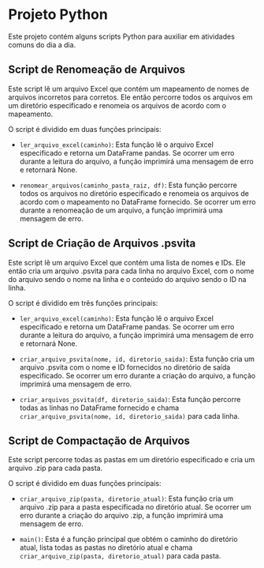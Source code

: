 # Projeto Python

Este projeto contém alguns scripts Python para auxiliar em atividades comuns do dia a dia.

## Script de Renomeação de Arquivos

Este script lê um arquivo Excel que contém um mapeamento de nomes de arquivos incorretos para corretos. Ele então percorre todos os arquivos em um diretório especificado e renomeia os arquivos de acordo com o mapeamento.

O script é dividido em duas funções principais:

- `ler_arquivo_excel(caminho)`: Esta função lê o arquivo Excel especificado e retorna um DataFrame pandas. Se ocorrer um erro durante a leitura do arquivo, a função imprimirá uma mensagem de erro e retornará None.

- `renomear_arquivos(caminho_pasta_raiz, df)`: Esta função percorre todos os arquivos no diretório especificado e renomeia os arquivos de acordo com o mapeamento no DataFrame fornecido. Se ocorrer um erro durante a renomeação de um arquivo, a função imprimirá uma mensagem de erro.

## Script de Criação de Arquivos .psvita

Este script lê um arquivo Excel que contém uma lista de nomes e IDs. Ele então cria um arquivo .psvita para cada linha no arquivo Excel, com o nome do arquivo sendo o nome na linha e o conteúdo do arquivo sendo o ID na linha.

O script é dividido em três funções principais:

- `ler_arquivo_excel(caminho)`: Esta função lê o arquivo Excel especificado e retorna um DataFrame pandas. Se ocorrer um erro durante a leitura do arquivo, a função imprimirá uma mensagem de erro e retornará None.

- `criar_arquivo_psvita(nome, id, diretorio_saida)`: Esta função cria um arquivo .psvita com o nome e ID fornecidos no diretório de saída especificado. Se ocorrer um erro durante a criação do arquivo, a função imprimirá uma mensagem de erro.

- `criar_arquivos_psvita(df, diretorio_saida)`: Esta função percorre todas as linhas no DataFrame fornecido e chama `criar_arquivo_psvita(nome, id, diretorio_saida)` para cada linha.

## Script de Compactação de Arquivos

Este script percorre todas as pastas em um diretório especificado e cria um arquivo .zip para cada pasta.

O script é dividido em duas funções principais:

- `criar_arquivo_zip(pasta, diretorio_atual)`: Esta função cria um arquivo .zip para a pasta especificada no diretório atual. Se ocorrer um erro durante a criação do arquivo .zip, a função imprimirá uma mensagem de erro.

- `main()`: Esta é a função principal que obtém o caminho do diretório atual, lista todas as pastas no diretório atual e chama `criar_arquivo_zip(pasta, diretorio_atual)` para cada pasta.